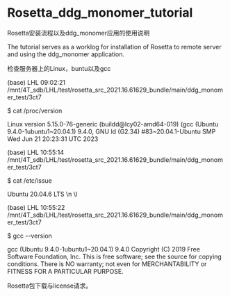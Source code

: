 # Rosetta_ddg_monomer_tutorial

Rosetta安装流程以及ddg_monomer应用的使用说明


The tutorial serves as a worklog for installation of Rosetta to remote server and using the ddg_monomer application. 

检查服务器上的Linux，buntu以及gcc

(base) LHL 09:02:21 /mnt/4T_sdb/LHL/test/rosetta_src_2021.16.61629_bundle/main/ddg_monomer_test/3ct7

$ cat /proc/version

Linux version 5.15.0-76-generic (buildd@lcy02-amd64-019) (gcc (Ubuntu 9.4.0-1ubuntu1\~20.04.1) 9.4.0, GNU ld (G2.34) #83\~20.04.1-Ubuntu SMP Wed Jun 21 20:23:31 UTC 2023

(base) LHL 10:55:14 /mnt/4T_sdb/LHL/test/rosetta_src_2021.16.61629_bundle/main/ddg_monomer_test/3ct7

$ cat /etc/issue

Ubuntu 20.04.6 LTS \n \l

(base) LHL 10:55:22 /mnt/4T_sdb/LHL/test/rosetta_src_2021.16.61629_bundle/main/ddg_monomer_test/3ct7

$ gcc --version

gcc (Ubuntu 9.4.0-1ubuntu1~20.04.1) 9.4.0
Copyright (C) 2019 Free Software Foundation, Inc.
This is free software; see the source for copying conditions.  There is NO
warranty; not even for MERCHANTABILITY or FITNESS FOR A PARTICULAR PURPOSE.


Rosetta包下载与license请求。
